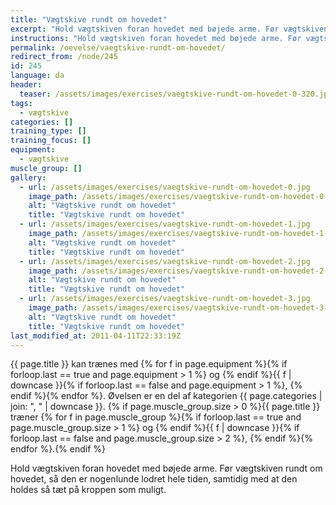 ```yaml
---
title: "Vægtskive rundt om hovedet"
excerpt: "Hold vægtskiven foran hovedet med bøjede arme. Før vægtskiven rundt om hovedet, så den er nogenlunde lodret hele tiden, samtidig med at den holdes så tæt på kroppen som muligt."
instructions: "Hold vægtskiven foran hovedet med bøjede arme. Før vægtskiven rundt om hovedet, så den er nogenlunde lodret hele tiden, samtidig med at den holdes så tæt på kroppen som muligt."
permalink: /oevelse/vaegtskive-rundt-om-hovedet/
redirect_from: /node/245
id: 245
language: da
header:
  teaser: /assets/images/exercises/vaegtskive-rundt-om-hovedet-0-320.jpg
tags:
  - vægtskive
categories: []
training_type: []
training_focus: []
equipment:
  - vægtskive
muscle_group: []
gallery:
  - url: /assets/images/exercises/vaegtskive-rundt-om-hovedet-0.jpg
    image_path: /assets/images/exercises/vaegtskive-rundt-om-hovedet-0-320.jpg
    alt: "Vægtskive rundt om hovedet"
    title: "Vægtskive rundt om hovedet"
  - url: /assets/images/exercises/vaegtskive-rundt-om-hovedet-1.jpg
    image_path: /assets/images/exercises/vaegtskive-rundt-om-hovedet-1-320.jpg
    alt: "Vægtskive rundt om hovedet"
    title: "Vægtskive rundt om hovedet"
  - url: /assets/images/exercises/vaegtskive-rundt-om-hovedet-2.jpg
    image_path: /assets/images/exercises/vaegtskive-rundt-om-hovedet-2-320.jpg
    alt: "Vægtskive rundt om hovedet"
    title: "Vægtskive rundt om hovedet"
  - url: /assets/images/exercises/vaegtskive-rundt-om-hovedet-3.jpg
    image_path: /assets/images/exercises/vaegtskive-rundt-om-hovedet-3-320.jpg
    alt: "Vægtskive rundt om hovedet"
    title: "Vægtskive rundt om hovedet"
last_modified_at: 2011-04-11T22:33:19Z
---
```

{{ page.title }} kan trænes med {% for f in page.equipment %}{% if forloop.last == true and page.equipment > 1 %} og {% endif %}{{ f | downcase  }}{% if forloop.last == false and page.equipment > 1 %}, {% endif %}{% endfor %}. Øvelsen er en del af kategorien {{ page.categories | join: ", " | downcase }}. {% if page.muscle_group.size > 0 %}{{ page.title }} træner {% for f in page.muscle_group %}{% if forloop.last == true and page.muscle_group.size > 1 %} og {% endif %}{{ f | downcase }}{% if forloop.last == false and page.muscle_group.size > 2 %}, {% endif %}{% endfor %}.{% endif %}

Hold vægtskiven foran hovedet med bøjede arme. Før vægtskiven rundt om hovedet, så den er nogenlunde lodret hele tiden, samtidig med at den holdes så tæt på kroppen som muligt.
